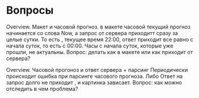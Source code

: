 #  Вопросы

Overview.
Макет и часовой прогноз.
в макете часовой текущий прогноз начинается со слова Now, а запрос от сервера приходитт сразу за целые сутки.
То есть , текущее время 22:00, ответ приходит все равно с начала суток, то есть с 00:00. Часы с начала суток, которые уже прошли, не актуальны.
Вопрос: делать как в макете или как приходит от сервера?

Overview.
Часовой прогоноз и ответ сервера + парсинг
Периодически происходит ошибка при парсинге часового прогноза.
Либо
Ответ на запрос долго не приходит , и картинка зависает. 
Вопрос: как можно отследить в чем проблема?
